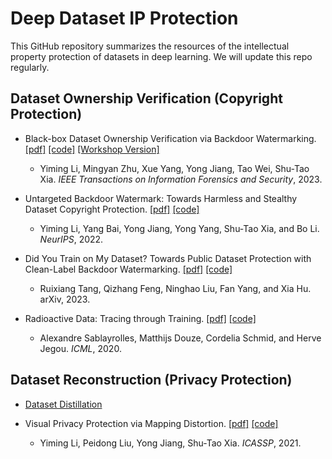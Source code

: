 # Deep Dataset IP Protection
This GitHub repository summarizes the resources of the intellectual property protection of datasets in deep learning. We will update this repo regularly.


## Dataset Ownership Verification (Copyright Protection)
 - Black-box Dataset Ownership Verification via Backdoor Watermarking.
   [[pdf]](https://www.researchgate.net/publication/369559541_Black-box_Dataset_Ownership_Verification_via_Backdoor_Watermarking)
   [[code]](https://github.com/THUYimingLi/DVBW)
   [[Workshop Version]](https://arxiv.org/pdf/2010.05821.pdf)
   - Yiming Li, Mingyan Zhu, Xue Yang, Yong Jiang, Tao Wei, Shu-Tao Xia. *IEEE Transactions on Information Forensics and Security*, 2023.

- Untargeted Backdoor Watermark: Towards Harmless and Stealthy Dataset Copyright Protection.
  [[pdf]](https://www.researchgate.net/publication/363766436_Untargeted_Backdoor_Watermark_Towards_Harmless_and_Stealthy_Dataset_Copyright_Protection)
  [[code]](https://github.com/THUYimingLi/Untargeted_Backdoor_Watermark)
  - Yiming Li, Yang Bai, Yong Jiang, Yong Yang, Shu-Tao Xia, and Bo Li. *NeurIPS*, 2022.
   
- Did You Train on My Dataset? Towards Public Dataset Protection with Clean-Label Backdoor Watermarking.
  [[pdf]](https://arxiv.org/pdf/2303.11470)
  [[code]](https://github.com/Anonymous-Authors-Repo/watermark_dataset)
  - Ruixiang Tang, Qizhang Feng, Ninghao Liu, Fan Yang, and Xia Hu. arXiv, 2023.

 - Radioactive Data: Tracing through Training.
   [[pdf]](http://proceedings.mlr.press/v119/sablayrolles20a/sablayrolles20a.pdf)
   [[code]](https://github.com/facebookresearch/radioactive_data)
   - Alexandre Sablayrolles, Matthijs Douze, Cordelia Schmid, and Herve Jegou. *ICML*, 2020.


## Dataset Reconstruction (Privacy Protection)
- [Dataset Distillation](https://github.com/Guang000/Awesome-Dataset-Distillation)

- Visual Privacy Protection via Mapping Distortion.
  [[pdf]](https://arxiv.org/pdf/1911.01769.pdf)
  [[code]](https://github.com/PerdonLiu/Visual-Privacy-Protection-via-Mapping-Distortion)
  - Yiming Li, Peidong Liu, Yong Jiang, Shu-Tao Xia. *ICASSP*, 2021.
